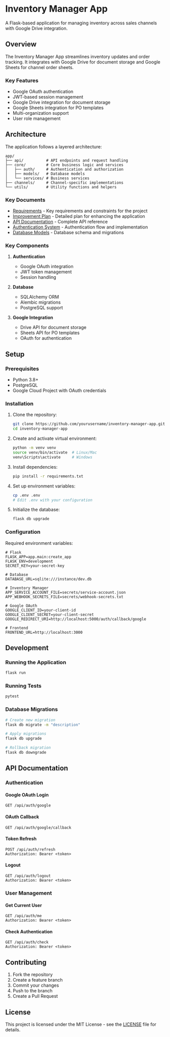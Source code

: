 # Inventory Manager App

A Flask-based application for managing inventory across sales channels with Google Drive integration.

## Overview

The Inventory Manager App streamlines inventory updates and order tracking. It integrates with Google Drive for document storage and Google Sheets for channel order sheets.

### Key Features

- Google OAuth authentication
- JWT-based session management
- Google Drive integration for document storage
- Google Sheets integration for PO templates
- Multi-organization support
- User role management

## Architecture

The application follows a layered architecture:

```
app/
├── api/          # API endpoints and request handling
├── core/         # Core business logic and services
│   ├── auth/     # Authentication and authorization
│   ├── models/   # Database models
│   └── services/ # Business services
├── channels/     # Channel-specific implementations
└── utils/        # Utility functions and helpers
```

### Key Documents

- [Requirements](./requirements.md) - Key requirements and constraints for the project
- [Improvement Plan](./plan.md) - Detailed plan for enhancing the application
- [API Documentation](./api.md) - Complete API reference
- [Authentication System](./authentication.md) - Authentication flow and implementation
- [Database Models](./database.md) - Database schema and migrations

### Key Components

1. **Authentication**
   - Google OAuth integration
   - JWT token management
   - Session handling

2. **Database**
   - SQLAlchemy ORM
   - Alembic migrations
   - PostgreSQL support

3. **Google Integration**
   - Drive API for document storage
   - Sheets API for PO templates
   - OAuth for authentication

## Setup

### Prerequisites

- Python 3.8+
- PostgreSQL
- Google Cloud Project with OAuth credentials

### Installation

1. Clone the repository:
   ```bash
   git clone https://github.com/yourusername/inventory-manager-app.git
   cd inventory-manager-app
   ```

2. Create and activate virtual environment:
   ```bash
   python -m venv venv
   source venv/bin/activate  # Linux/Mac
   venv\Scripts\activate     # Windows
   ```

3. Install dependencies:
   ```bash
   pip install -r requirements.txt
   ```

4. Set up environment variables:
   ```bash
   cp .env .env
   # Edit .env with your configuration
   ```

5. Initialize the database:
   ```bash
   flask db upgrade
   ```

### Configuration

Required environment variables:

```env
# Flask
FLASK_APP=app.main:create_app
FLASK_ENV=development
SECRET_KEY=your-secret-key

# Database
DATABASE_URL=sqlite:///instance/dev.db

# Inventory Manager
APP_SERVICE_ACCOUNT_FILE=secrets/service-account.json
APP_WEBHOOK_SECRETS_FILE=secrets/webhook-secrets.txt

# Google OAuth
GOOGLE_CLIENT_ID=your-client-id
GOOGLE_CLIENT_SECRET=your-client-secret
GOOGLE_REDIRECT_URI=http://localhost:5000/auth/callback/google

# Frontend
FRONTEND_URL=http://localhost:3000
```

## Development

### Running the Application

```bash
flask run
```

### Running Tests

```bash
pytest
```

### Database Migrations

```bash
# Create new migration
flask db migrate -m "description"

# Apply migrations
flask db upgrade

# Rollback migration
flask db downgrade
```

## API Documentation

### Authentication

#### Google OAuth Login
```http
GET /api/auth/google
```

#### OAuth Callback
```http
GET /api/auth/google/callback
```

#### Token Refresh
```http
POST /api/auth/refresh
Authorization: Bearer <token>
```

#### Logout
```http
GET /api/auth/logout
Authorization: Bearer <token>
```

### User Management

#### Get Current User
```http
GET /api/auth/me
Authorization: Bearer <token>
```

#### Check Authentication
```http
GET /api/auth/check
Authorization: Bearer <token>
```

## Contributing

1. Fork the repository
2. Create a feature branch
3. Commit your changes
4. Push to the branch
5. Create a Pull Request

## License

This project is licensed under the MIT License - see the [LICENSE](LICENSE) file for details. 
